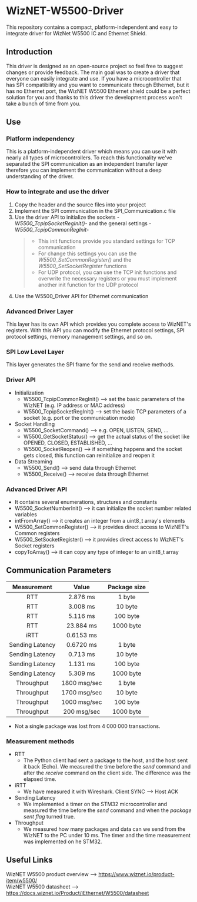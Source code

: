 # WizNET-W5500-Driver
This repository contains a compact, platform-independent and easy to integrate driver for WizNet W5500 IC and Ethernet Shield.
## Introduction
This driver is designed as an open-source project so feel free to suggest changes or provide feedback. The main goal was to create a driver that everyone can easily integrate and use. If you have a microcontroller that has SPI compatibility and you want to communicate through Ethernet, but it has no Ethernet port, the WizNET W5500 Ethernet shield could be a perfect solution for you and thanks to this driver the development process won't take a bunch of time from you. 
## Use
### Platform independency
This is a platform-independent driver which means you can use it with nearly all types of microcontrollers. To reach this functionality we've separated the SPI communication as an independent transfer layer therefore you can implement the communication without a deep understanding of the driver.
### How to integrate and use the driver
1. Copy the header and the source files into your project
2. Implement the SPI communication in the SPI_Communication.c file
3. Use the driver API to initialize the sockets -_W5500_TcpipSocketRegInit()_- and the general settings -_W5500_TcpipCommonRegInit_-
   >* This init functions provide you standard settings for TCP communication<br>
   >* For change this settings you can use the _W5500_SetCommonRegister()_ and the _W5500_SetSocketRegister_ functions<br>
   >* For UDP protocol, you can use the TCP init functions and overwrite the necessary registers or you must implement another init function for the UDP protocol
4. Use the W5500_Driver API for Ethernet communication
### Advanced Driver Layer
This layer has its own API which provides you complete access to WizNET's registers. With this API you can modify the Ethernet protocol settings, SPI protocol settings, memory management settings, and so on.
### SPI Low Level Layer
This layer generates the SPI frame for the send and receive methods.
### Driver API
* Initialization
   - W5500_TcpipCommonRegInit() --> set the basic parameters of the WizNET (e.g. IP address or MAC address)
   - W5500_TcpipSocketRegInit() --> set the basic TCP parameters of a socket (e.g. port or the communication mode)
* Socket Handling
   - W5500_SocketCommand() --> e.g. OPEN, LISTEN, SEND, ...
   - W5500_GetSocketStatus() --> get the actual status of the socket like OPENED, CLOSED, ESTABLISHED, ...
   - W5500_SocketReopen() --> if something happens and the socket gets closed, this function can reinitialize and reopen it
* Data Streaming
   - W5500_Send() --> send data through Ethernet
   - W5500_Receive() --> receive data through Ethernet
 ### Advanced Driver API
 * It contains several enumerations, structures and constants
 * W5500_SocketNumberInit() --> it can initialize the socket number related variables
 * intFromArray() --> it creates an integer from a uint8_t array's elements
 * W5500_SetCommonRegister() --> it provides direct access to WizNET's Common registers
 * W5500_SetSocketRegister() --> it provides direct access to WizNET's Socket registers
 * copyToArray() --> it can copy any type of integer to an uint8_t array
## Communication Parameters
|Measurement|Value|Package size|
|:----:|:----:|:----:|
|RTT|2.876 ms|1 byte|
|RTT|3.008 ms|10 byte|
|RTT|5.116 ms|100 byte|
|RTT|23.884 ms|1000 byte|
|iRTT|0.6153 ms||
|Sending Latency|0.6720 ms|1 byte|
|Sending Latency|0.713 ms|10 byte|
|Sending Latency|1.131 ms|100 byte|
|Sending Latency|5.309 ms|1000 byte|
|Throughput|1800 msg/sec|1 byte|
|Throughput|1700 msg/sec|10 byte|
|Throughput|1000 msg/sec|100 byte|
|Throughput|200 msg/sec|1000 byte|
* Not a single package was lost from 4 000 000 transactions.
### Measurement methods
* RTT
  - The Python client had sent a package to the host, and the host sent it back (Echo). We measured the time before the _send_ command and after the _receive_ command on the client side. The difference was the elapsed time.
* iRTT
  - We have measured it with Wireshark. Client SYNC --> Host ACK
* Sending Latency
  - We implemented a timer on the STM32 microcontroller and measured the time before the _send_ command and when the _package sent flag_ turned true.
* Throughput
  - We measured how many packages and data can we send from the WizNET to the PC under 10 ms. The timer and the time measurement was implemented on he STM32.
## Useful Links
WizNET W5500 product overview --> https://www.wiznet.io/product-item/w5500/<br>
WizNET W5500 datasheet --> https://docs.wiznet.io/Product/iEthernet/W5500/datasheet

